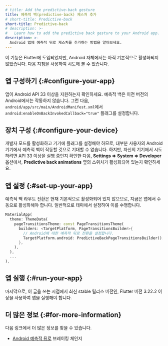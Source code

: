 ```yaml
---
# title: Add the predictive-back gesture
title: 예측적 백(predictive-back) 제스처 추가
# short-title: Predictive-back
short-title: Predictive-back
# description: >-
#   Learn how to add the predictive back gesture to your Android app.
description: >-
  Android 앱에 예측적 뒤로 제스처를 추가하는 방법을 알아보세요.
---
```


이 기능은 Flutter에 도입되었지만, Android 자체에서는 아직 기본적으로 활성화되지 않았습니다. 
다음 지침을 사용하여 시도해 볼 수 있습니다.

## 앱 구성하기 {:#configure-your-app}

앱이 Android API 33 이상을 지원하는지 확인하세요. 
예측적 백은 이전 버전의 Android에서는 작동하지 않습니다. 
그런 다음, `android/app/src/main/AndroidManifest.xml`에서 `android:enableOnBackInvokedCallback="true"` 플래그를 설정합니다.

## 장치 구성 {:#configure-your-device}

개발자 모드를 활성화하고 기기에 플래그를 설정해야 하므로, 
대부분 사용자의 Android 기기에서 예측적 백이 작동할 것으로 기대할 수 없습니다. 
하지만, 자신의 기기에서 시도하려면 API 33 이상을 실행 중인지 확인한 다음, 
**Settings => System => Developer** 옵션에서, 
**Predictive back animations** 옆의 스위치가 활성화되어 있는지 확인하세요.

## 앱 설정 {:#set-up-your-app}

예측적 백 라우트 전환은 현재 기본적으로 활성화되어 있지 않으므로, 
지금은 앱에서 수동으로 활성화해야 합니다. 
일반적으로 테마에서 설정하여 이를 수행합니다.

```dart
MaterialApp(
  theme: ThemeData(
    pageTransitionsTheme: const PageTransitionsTheme(
      builders: <TargetPlatform, PageTransitionsBuilder>{
        // Android에 대한 예측적 뒤로 전환을 설정합니다.
        TargetPlatform.android: PredictiveBackPageTransitionsBuilder(),
      },
    ),
  ),
  ...
),
```

## 앱 실행 {:#run-your-app}

마지막으로, 이 글을 쓰는 시점에서 최신 stable 릴리스 버전인, 
Flutter 버전 3.22.2 이상을 사용하여 앱을 실행해야 합니다.

## 더 많은 정보 {:#for-more-information}

다음 링크에서 더 많은 정보를 찾을 수 있습니다.

* [Android 예측적 뒤로][Android predictive back] 브레이킹 체인지

[Android predictive back]: /release/breaking-changes/android-predictive-back


